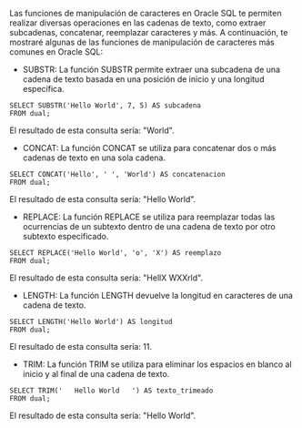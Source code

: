   
Las funciones de manipulación de caracteres en Oracle SQL te permiten realizar diversas operaciones en las cadenas de texto, como extraer subcadenas, concatenar, reemplazar caracteres y más. A continuación, te mostraré algunas de las funciones de manipulación de caracteres más comunes en Oracle SQL:

- SUBSTR: La función SUBSTR permite extraer una subcadena de una cadena de texto basada en una posición de inicio y una longitud específica.

```
SELECT SUBSTR('Hello World', 7, 5) AS subcadena
FROM dual;
```

El resultado de esta consulta sería: "World".

- CONCAT: La función CONCAT se utiliza para concatenar dos o más cadenas de texto en una sola cadena.

```
SELECT CONCAT('Hello', ' ', 'World') AS concatenacion
FROM dual;
```

El resultado de esta consulta sería: "Hello World".

- REPLACE: La función REPLACE se utiliza para reemplazar todas las ocurrencias de un subtexto dentro de una cadena de texto por otro subtexto especificado.

```
SELECT REPLACE('Hello World', 'o', 'X') AS reemplazo
FROM dual;
```

El resultado de esta consulta sería: "HellX WXXrld".

- LENGTH: La función LENGTH devuelve la longitud en caracteres de una cadena de texto.

```
SELECT LENGTH('Hello World') AS longitud
FROM dual;
```

El resultado de esta consulta sería: 11.

- TRIM: La función TRIM se utiliza para eliminar los espacios en blanco al inicio y al final de una cadena de texto.

```
SELECT TRIM('   Hello World   ') AS texto_trimeado
FROM dual;
```

El resultado de esta consulta sería: "Hello World".